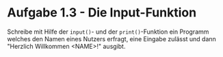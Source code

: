 # Aufgabe 1.3 - Die Input-Funktion

Schreibe mit Hilfe der ```input()```- und der ```print()```-Funktion ein Programm welches den Namen eines Nutzers erfragt, eine Eingabe zulässt und dann "Herzlich Willkommen \<NAME\>!" ausgibt. 
